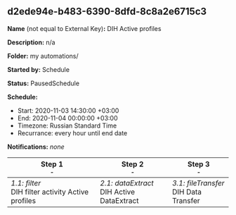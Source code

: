 ## d2ede94e-b483-6390-8dfd-8c8a2e6715c3

**Name** (not equal to External Key)**:** DIH Active profiles

**Description:** n/a

**Folder:** my automations/

**Started by:** Schedule

**Status:** PausedSchedule

**Schedule:**

* Start: 2020-11-03 14:30:00 +03:00
* End: 2020-11-04 00:00:00 +03:00
* Timezone: Russian Standard Time
* Recurrance: every hour until end date

**Notifications:** _none_


| Step 1<br>_<small>-</small>_ | Step 2<br>_<small>-</small>_ | Step 3<br>_<small>-</small>_ |
| --- | --- | --- |
| _1.1: filter_<br>DIH filter activity Active profiles | _2.1: dataExtract_<br>DIH Active DataExtract | _3.1: fileTransfer_<br>DIH Data Transfer |
